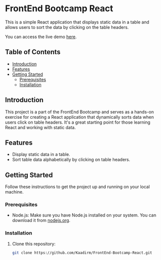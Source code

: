 # FrontEnd Bootcamp React

This is a simple React application that displays static data in a table and allows users to sort the data by clicking on the table headers.

You can access the live demo [here](https://kaadirm.github.io/FrontEnd-Bootcamp-React/).

## Table of Contents

- [Introduction](#introduction)
- [Features](#features)
- [Getting Started](#getting-started)
  - [Prerequisites](#prerequisites)
  - [Installation](#installation)

## Introduction

This project is a part of the FrontEnd Bootcamp and serves as a hands-on exercise for creating a React application that dynamically sorts data when users click on table headers. It's a great starting point for those learning React and working with static data.

## Features

- Display static data in a table.
- Sort table data alphabetically by clicking on table headers.

## Getting Started

Follow these instructions to get the project up and running on your local machine.

### Prerequisites

- Node.js: Make sure you have Node.js installed on your system. You can download it from [nodejs.org](https://nodejs.org/).

### Installation

1. Clone this repository:

   ```bash
   git clone https://github.com/Kaadirm/FrontEnd-Bootcamp-React.git
